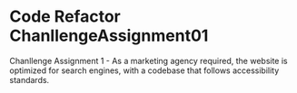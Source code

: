 # Code Refactor ChanllengeAssignment01
Chanllenge Assignment 1 - As a marketing agency required, the website is optimized for search engines, with a codebase that follows accessibility standards.

